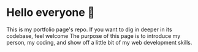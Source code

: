 # Hello everyone 🫠

This is my portfolio page's repo. If you want to dig in deeper in its codebase, feel welcome
The purpose of this page is to introduce my person, my coding, and show off a little bit of my web development skills.